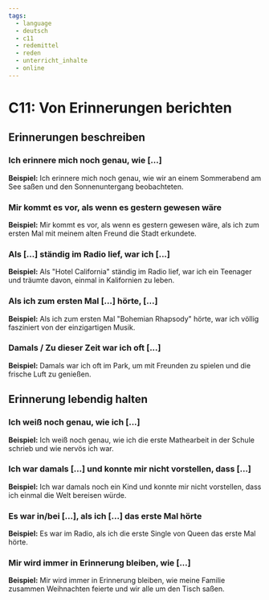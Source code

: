 ```yaml
---
tags:
  - language
  - deutsch
  - c11
  - redemittel
  - reden
  - unterricht_inhalte
  - online
---
```


# C11: Von Erinnerungen berichten

## Erinnerungen beschreiben

### Ich erinnere mich noch genau, wie [...]

__Beispiel:__ Ich erinnere mich noch genau, wie wir an einem Sommerabend am See saßen und den Sonnenuntergang beobachteten.

### Mir kommt es vor, als wenn es gestern gewesen wäre

__Beispiel:__ Mir kommt es vor, als wenn es gestern gewesen wäre, als ich zum ersten Mal mit meinem alten Freund die Stadt erkundete.

### Als [...] ständig im Radio lief, war ich [...]

__Beispiel:__ Als "Hotel California" ständig im Radio lief, war ich ein Teenager und träumte davon, einmal in Kalifornien zu leben.

### Als ich zum ersten Mal [...] hörte, [...]

__Beispiel:__ Als ich zum ersten Mal "Bohemian Rhapsody" hörte, war ich völlig fasziniert von der einzigartigen Musik.

### Damals / Zu dieser Zeit war ich oft [...]

__Beispiel:__ Damals war ich oft im Park, um mit Freunden zu spielen und die frische Luft zu genießen.

## Erinnerung lebendig halten

### Ich weiß noch genau, wie ich [...]

__Beispiel:__ Ich weiß noch genau, wie ich die erste Mathearbeit in der Schule schrieb und wie nervös ich war.

### Ich war damals [...] und konnte mir nicht vorstellen, dass [...]

__Beispiel:__ Ich war damals noch ein Kind und konnte mir nicht vorstellen, dass ich einmal die Welt bereisen würde.

### Es war in/bei [...], als ich [...] das erste Mal hörte

__Beispiel:__ Es war im Radio, als ich die erste Single von Queen das erste Mal hörte.

### Mir wird immer in Erinnerung bleiben, wie [...]

__Beispiel:__ Mir wird immer in Erinnerung bleiben, wie meine Familie zusammen Weihnachten feierte und wir alle um den Tisch saßen.
